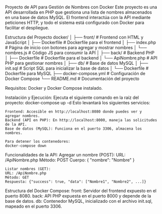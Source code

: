 Proyecto de API para Gestión de Nombres con Docker
Este proyecto es una API desarrollada en PHP que gestiona una lista de nombres almacenados en una base de datos MySQL. 
El frontend interactúa con la API mediante peticiones HTTP, y todo el sistema está configurado con Docker para facilitar el despliegue.

Estructura del Proyecto
docker/
│
├── front/                   # Frontend con HTML y JavaScript
│   ├── Dockerfile           # Dockerfile para el frontend
│   ├── index.php            # Página de inicio con botones para agregar y mostrar nombres
│   └── nombres.js           # Código JS para consumir la API
│
├── back/                    # Backend PHP
│   ├── Dockerfile           # Dockerfile para el backend
│   └── ApiNombre.php        # API PHP para gestionar nombres
│
├── db/                      # Base de datos MySQL
│   ├── init.sql             # Script SQL para inicializar la base de datos
│   └── Dockerfile           # Dockerfile para MySQL
├── docker-compose.yml       # Configuración de Docker Compose
└── README.md                # Documentación del proyecto

Requisitos:
    Docker y Docker Compose instalado.

Instalación y Ejecución:
    Ejecuta el siguiente comando en la raíz del proyecto:
    docker-compose up -d
    Esto levantará los siguientes servicios:

    Frontend: Accesible en http://localhost:8080 donde puedes ver y agregar nombres.
    Backend (API en PHP): En http://localhost:8000, maneja las solicitudes de la API.
    Base de datos (MySQL): Funciona en el puerto 3306, almacena los nombres.

    Para detener los contenedores:
    docker-compose down

Funcionalidades de la API:
    Agregar un nombre (POST):
    URL: /ApiNombre.php
    Método: POST
    Cuerpo: { "nombre": "Nombre" }

    Listar nombres (GET):
    URL: /ApiNombre.php
    Método: GET
    Respuesta: {"success": true, "data": ["Nombre1", "Nombre2", ...]}

Estructura del Docker Compose:
    front: Servidor del frontend expuesto en el puerto 8080.
    back: API PHP expuesta en el puerto 8000 y depende de la base de datos.
    db: Contenedor MySQL, inicializado con el archivo init.sql, mapeado en el puerto 3306.